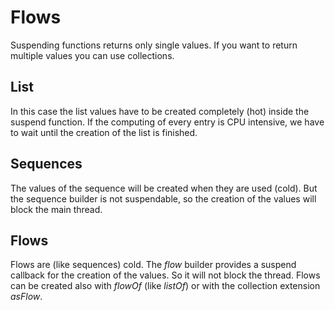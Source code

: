 # Flows

Suspending functions returns only single values. If you want to return multiple values you can use collections.

## List
In this case the list values have to be created completely (hot) inside the suspend function.
If the computing of every entry is CPU intensive, we have to wait until the creation of the list is finished.

## Sequences
The values of the sequence will be created when they are used (cold). But the sequence builder is not suspendable, so the 
creation of the values will block the main thread.

## Flows
Flows are (like sequences) cold. The *flow* builder provides a suspend callback for the creation of the values.
So it will not block the thread.
Flows can be created also with *flowOf* (like *listOf*) or with the collection extension *asFlow*.
